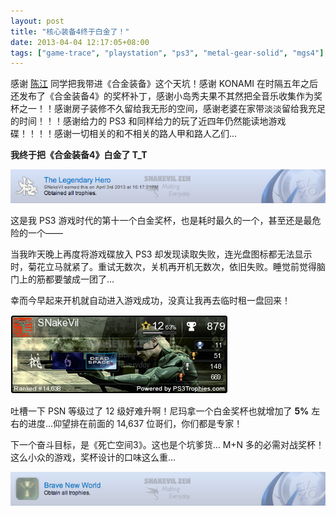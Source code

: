 ```yaml
---
layout: post
title: "核心装备4终于白金了！"
date: 2013-04-04 12:17:05+08:00
tags: ["game-trace", "playstation", "ps3", "metal-gear-solid", "mgs4"]
---
```


感谢 [陈江](http://yccj.in) 同学把我带进《合金装备》这个天坑！感谢 KONAMI 在时隔五年之后还发布了《合金装备4》的奖杯补丁，感谢小岛秀夫果不其然把全音乐收集作为奖杯之一！！感谢房子装修不久留给我无形的空间，感谢老婆在家带淡淡留给我充足的时间！！！感谢给力的 PS3 和同样给力的玩了近四年仍然能读地游戏碟！！！！感谢一切相关的和不相关的路人甲和路人乙们…

**我终于把《合金装备4》白金了 T_T**

![Snapshot of Platnium throphy](/s/a/7/platnium-of-metal-gear-solid-4-1.png)

<a name="more"></a>

这是我 PS3 游戏时代的第十一个白金奖杯，也是耗时最久的一个，甚至还是最危险的一个——

当我昨天晚上再度将游戏碟放入 PS3 却发现读取失败，连光盘图标都无法显示时，菊花立马就紧了。重试无数次，关机再开机无数次，依旧失败。睡觉前觉得脑门上的筋都要皱成一团了…

幸而今早起来开机就自动进入游戏成功，没真让我再去临时租一盘回来！

[![Snapshot of Trophy Card](/s/a/b/platnium-of-metal-gear-solid-4-2.png)](http://ps3trophies.com/trophies/03485-metal-gear-solid-4/SNakeVil)

吐槽一下 PSN 等级过了 12 级好难升啊！尼玛拿一个白金奖杯也就增加了 **5%** 左右的进度…仰望排在前面的 14,637 位哥们，你们都是专家！

下一个奋斗目标，是《死亡空间3》。这也是个坑爹货… M+N 多的必需对战奖杯！这么小众的游戏，奖杯设计的口味这么重…

[![Snapshot of boosting Platnium](/s/a/7/platnium-of-metal-gear-solid-4-3.png)](http://ps3trophies.com/trophies/03808-dead-space-3/SNakeVil)
